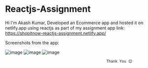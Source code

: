# Reactjs-Assignment
Hi I'm Akash Kumar,
Developed an Ecommerce app and hosted it on netlify.app using reactjs as part of my assignment
app link: https://shopitnow-reactjs-assignment.netlify.app/

Screenshots from the app:

![image](https://github.com/Akashk21/Reactjs-Assignment/assets/71625383/2e077167-9dd9-4904-9ab1-ab4058a62691)
![image](https://github.com/Akashk21/Reactjs-Assignment/assets/71625383/8e0bd0a0-5e93-4846-a765-e70ced193553)
![image](https://github.com/Akashk21/Reactjs-Assignment/assets/71625383/d9af347d-a5aa-4e43-8116-75423619f2be)

                                                  Thank You 😊
